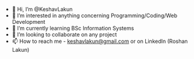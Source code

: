 - 👋 Hi, I’m @KeshavLakun
- 👀 I’m interested in anything concerning Programming/Coding/Web Development
- 🌱 I’m currently learning BSc Information Systems
- 💞️ I’m looking to collaborate on any project
- 📫 How to reach me - keshavlakun@gmail.com or on LinkedIn (Roshan Lakun)

<!---
KeshavLakun/KeshavLakun is a ✨ special ✨ repository because its `README.md` (this file) appears on your GitHub profile.
You can click the Preview link to take a look at your changes.
--->
